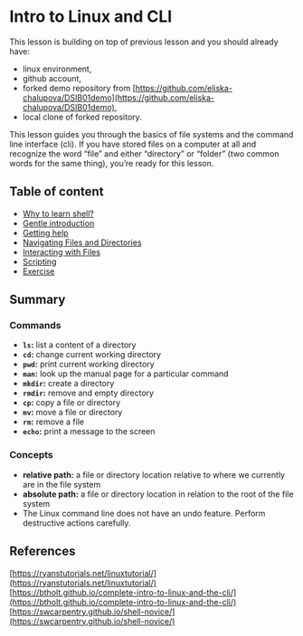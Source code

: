 # Intro to Linux and CLI

This lesson is building on top of previous lesson and you should already have:
 - linux environment,
 - github account,
 - forked demo repository from [https://github.com/eliska-chalupova/DSIB01demo](https://github.com/eliska-chalupova/DSIB01demo),
 - local clone of forked repository.

This lesson guides you through the basics of file systems and the command line interface (cli). If you have stored files on a computer at all and recognize the word “file” and either “directory” or “folder” (two common words for the same thing), you’re ready for this lesson.

## Table of content

- [Why to learn shell?](https://katarinagresova.github.io/DSIB01_2021/cli/motivation.html)
- [Gentle introduction](https://katarinagresova.github.io/DSIB01_2021/cli/intro.html)
- [Getting help](https://katarinagresova.github.io/DSIB01_2021/cli/help.html)
- [Navigating Files and Directories](https://katarinagresova.github.io/DSIB01_2021/cli/filesystem.html)
- [Interacting with Files](https://katarinagresova.github.io/DSIB01_2021/cli/files.html)
- [Scripting](https://katarinagresova.github.io/DSIB01_2021/cli/scripting.html)
- [Exercise](https://katarinagresova.github.io/DSIB01_2021/cli/exercise.html)

## Summary

### Commands

 - **`ls`:** list a content of a directory
 - **`cd`:** change current working directory
 - **`pwd`:** print current working directory
 - **`man`:** look up the manual page for a particular command
 - **`mkdir`:** create a directory
 - **`rmdir`:** remove and empty directory
 - **`cp`:** copy a file or directory
 - **`mv`:** move a file or directory
 - **`rm`:** remove a file
 - **`echo`:** print a message to the screen

### Concepts

 - **relative path:** a file or directory location relative to where we currently are in the file system
 - **absolute path:** a file or directory location in relation to the root of the file system
 - The Linux command line does not have an undo feature. Perform destructive actions carefully.

## References

[https://ryanstutorials.net/linuxtutorial/](https://ryanstutorials.net/linuxtutorial/)  
[https://btholt.github.io/complete-intro-to-linux-and-the-cli/](https://btholt.github.io/complete-intro-to-linux-and-the-cli/)  
[https://swcarpentry.github.io/shell-novice/](https://swcarpentry.github.io/shell-novice/)
